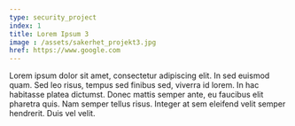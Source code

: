 ```yaml
---
type: security_project
index: 1
title: Lorem Ipsum 3
image : /assets/sakerhet_projekt3.jpg
href: https://www.google.com
---
```


Lorem ipsum dolor sit amet, consectetur adipiscing elit. In sed euismod quam. Sed leo risus, tempus sed finibus sed, viverra id lorem. In hac habitasse platea dictumst. Donec mattis semper ante, eu faucibus elit pharetra quis. Nam semper tellus risus. Integer at sem eleifend velit semper hendrerit. Duis vel velit. 
